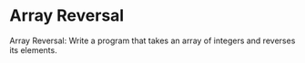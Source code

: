 # Array Reversal
Array Reversal: Write a program that takes an array of integers and reverses its elements.
